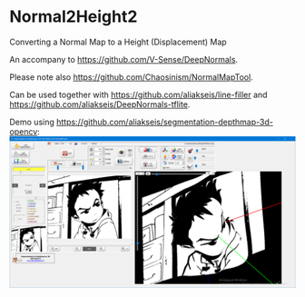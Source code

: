 # Normal2Height2

Converting a Normal Map to a Height (Displacement) Map

An accompany to https://github.com/V-Sense/DeepNormals.

Please note also https://github.com/Chaosinism/NormalMapTool.

Can be used together with https://github.com/aliakseis/line-filler and https://github.com/aliakseis/DeepNormals-tflite.

Demo using https://github.com/aliakseis/segmentation-depthmap-3d-opencv:
![demo](demo.png)
